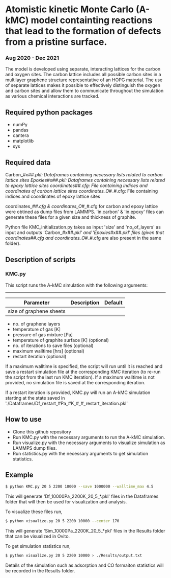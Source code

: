 # Atomistic kinetic Monte Carlo (A-kMC) model containting reactions that lead to the formation of defects from a pristine surface. 
### Aug 2020 - Dec 2021

The model is developed using separate, interacting lattices for the carbon and oxygen sites. The carbon lattice includes all possible carbon sites in a multilayer graphene structure representative of an HOPG material. The use of separate lattices makes it possible to effectively distinguish the oxygen and carbon sites and allow them to communicate throughout the simulation as various chemical interactions are tracked. 

## Required python packages
- numPy
- pandas
- cantera
- matplotlib
- sys

## Required data

Carbon_#x#_#.pkl: Dataframes containing necessary lists related to carbon lattice sites
Epoxies_#x#_#.pkl: Dataframes containing necessary lists related to epoxy lattice sites
coordinates_#_#.cfg: File containing indices and coordinates of carbon lattice sites 
coordinates_O_#_#.cfg: File containing indices and coordinates of epoxy lattice sites 

coordinates_#_#.cfg & coordinates_O_#_#.cfg for carbon and epoxy lattice were obtined as dump files from LAMMPS. 'in.carbon' & 'in.epoxy' files can generate these files for a given size and thickness of graphite. 

Python file KMC_initialization.py takes as input 'size' and 'no_of_layers' as input and outputs 'Carbon_#x#_#.pkl' and 'Epoxies_#x#_#.pkl' files (given that coordinates_#_#.cfg and coordinates_O_#_#.cfg are also present in the same folder).

## Description of scripts

### KMC.py
This script runs the A-kMC simulation with the following arguments:
_____________________________________
| Parameter | Description | Default |
|-----------|-------------|---------|
| size of graphene sheets
- no. of graphene layers
- temperature of gas [K]
- pressure of gas mixture [Pa]
- temperature of graphite surface [K] (optional)
- no. of iterations to save files (optional)
- maximum walltime [hrs] (optional)
- restart iteration (optional)

If a maximum walltime is specified, the script will run until it is reached and save a restart simulation file at the corresponding KMC iteration (to re-run the script from the last run KMC iteration). If a maximum walltime is not provided, no simulation file is saved at the corresponding iteration.

If a restart iteration is provided, KMC.py will run an A-kMC simulation starting at the state saved in './Dataframes/Df_restart_#Pa_#K_#_#_restart_iteration.pkl'

## How to use

- Clone this github repository
- Run KMC.py with the necessary arguments to run the A-kMC simulation.
- Run visualize.py with the necessary arguments to visualize simulation as LAMMPS dump files.
- Run statistics.py with the necessary arguments to get simulation statistics.

## Example

```bash
$ python KMC.py 20 5 2200 10000 --save 1000000 --walltime_max 4.5
```
This will generate 'Df_10000Pa_2200K_20_5_*.pkl' files in the Dataframes folder that will then be used for visualization and analysis.

To visualize these files run,

```bash
$ python visualize.py 20 5 2200 10000 --center 170
```
This will generate 'Sim_10000Pa_2200K_20_5_*pkl' files in the Results folder that can be visualized in Ovito.

To get simulation statistics run,

```bash
$ python visualize.py 20 5 2200 10000 > ./Results/output.txt
```
Details of the simulation such as adsorption and CO formaiton statistics will be recorded in the Results folder.

